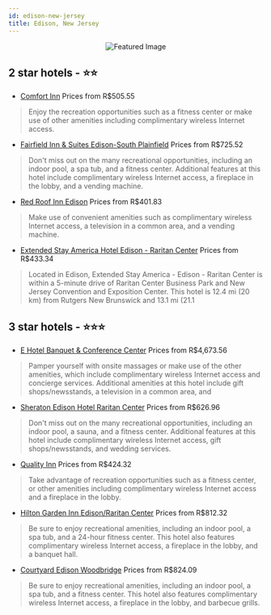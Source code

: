 ```yaml
---
id: edison-new-jersey
title: Edison, New Jersey
---
```


<center><img src="https://i.travelapi.com/hotels/1000000/20000/12100/12093/47339223_z.jpg" alt="Featured Image" /></center>


##  2 star hotels - ⭐️⭐️

-    [Comfort Inn](https://us.hurb.com/br/hotels/edison/comfort-inn-JNP-JP736813?cmp=18055) Prices from R$505.55
   > Enjoy the recreation opportunities such as a fitness center or make use of other amenities including complimentary wireless Internet access.
-    [Fairfield Inn & Suites Edison-South Plainfield](https://us.hurb.com/br/hotels/edison/fairfield-inn-suites-edison-south-plainfield-JNP-JP070989?cmp=18055) Prices from R$725.52
   > Don't miss out on the many recreational opportunities, including an indoor pool, a spa tub, and a fitness center. Additional features at this hotel include complimentary wireless Internet access, a fireplace in the lobby, and a vending machine.
-    [Red Roof Inn Edison](https://us.hurb.com/br/hotels/edison/red-roof-inn-edison-JNP-JP019506?cmp=18055) Prices from R$401.83
   > Make use of convenient amenities such as complimentary wireless Internet access, a television in a common area, and a vending machine.
-    [Extended Stay America Hotel Edison - Raritan Center](https://us.hurb.com/br/hotels/edison/extended-stay-america-hotel-edison-raritan-center-JNP-JP190842?cmp=18055) Prices from R$433.34
   > Located in Edison, Extended Stay America - Edison - Raritan Center is within a 5-minute drive of Raritan Center Business Park and New Jersey Convention and Exposition Center. This hotel is 12.4 mi (20 km) from Rutgers New Brunswick and 13.1 mi (21.1 

##  3 star hotels - ⭐️⭐️⭐️

-    [E Hotel Banquet & Conference Center](https://us.hurb.com/br/hotels/edison/e-hotel-banquet-conference-center-JNP-JP305443?cmp=18055) Prices from R$4,673.56
   > Pamper yourself with onsite massages or make use of the other amenities, which include complimentary wireless Internet access and concierge services. Additional amenities at this hotel include gift shops/newsstands, a television in a common area, and
-    [Sheraton Edison Hotel Raritan Center](https://us.hurb.com/br/hotels/edison/sheraton-edison-hotel-raritan-center-JNP-JP849954?cmp=18055) Prices from R$626.96
   > Don't miss out on the many recreational opportunities, including an indoor pool, a sauna, and a fitness center. Additional features at this hotel include complimentary wireless Internet access, gift shops/newsstands, and wedding services.
-    [Quality Inn](https://us.hurb.com/br/hotels/edison/quality-inn-JNP-JP403455?cmp=18055) Prices from R$424.32
   > Take advantage of recreation opportunities such as a fitness center, or other amenities including complimentary wireless Internet access and a fireplace in the lobby.
-    [Hilton Garden Inn Edison/Raritan Center](https://us.hurb.com/br/hotels/edison/hilton-garden-inn-edison-raritan-center-JNP-JP021335?cmp=18055) Prices from R$812.32
   > Be sure to enjoy recreational amenities, including an indoor pool, a spa tub, and a 24-hour fitness center. This hotel also features complimentary wireless Internet access, a fireplace in the lobby, and a banquet hall.
-    [Courtyard Edison Woodbridge](https://us.hurb.com/br/hotels/edison/courtyard-edison-woodbridge-JNP-JP783559?cmp=18055) Prices from R$824.09
   > Be sure to enjoy recreational amenities, including an indoor pool, a spa tub, and a fitness center. This hotel also features complimentary wireless Internet access, a fireplace in the lobby, and barbecue grills.
